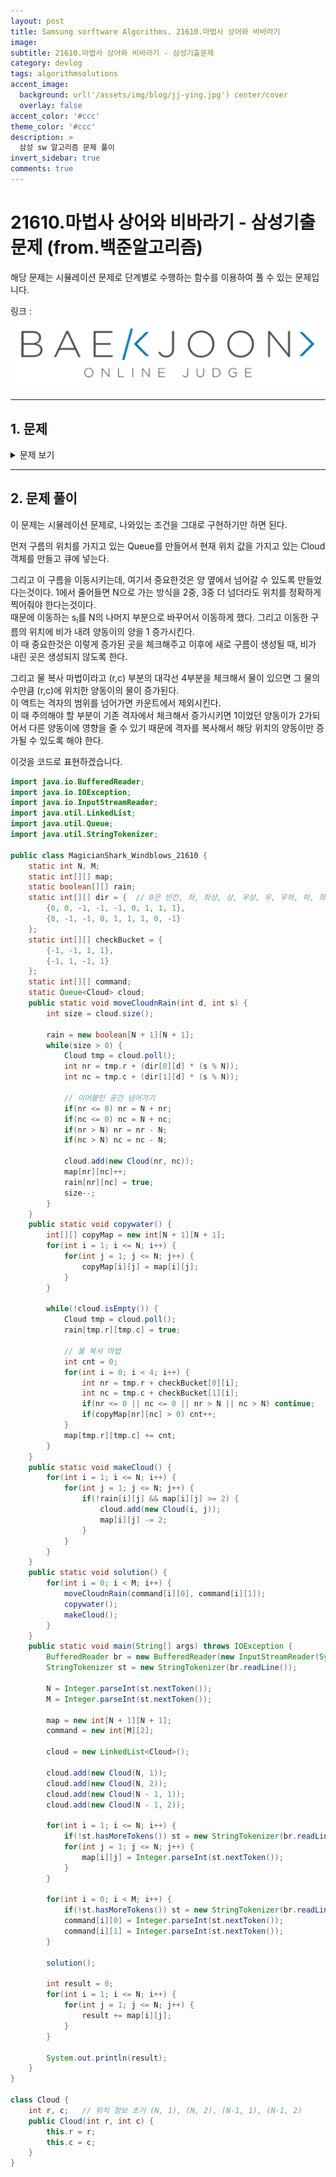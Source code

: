 ```yaml
---
layout: post
title: Samsung sorftware Algorithms. 21610.마법사 상어와 비바라기
image: 
subtitle: 21610.마법사 상어와 비바라기 - 삼성기출문제
category: devlog
tags: algorithmsolutions
accent_image: 
  background: url('/assets/img/blog/jj-ying.jpg') center/cover
  overlay: false
accent_color: '#ccc'
theme_color: '#ccc'
description: >
  삼성 sw 알고리즘 문제 풀이
invert_sidebar: true
comments: true
---
```


# 21610.마법사 상어와 비바라기 - 삼성기출문제 (from.백준알고리즘)

해당 문제는 시뮬레이션 문제로 단계별로 수행하는 함수를 이용하여 풀 수 있는 문제입니다.

링크 :
[![image](/assets/img/algo_img/baekjoon_logo.png)](https://www.acmicpc.net/problem/21610)

---

## 1. 문제

<details>
<summary>문제 보기</summary>
<div markdown="1">

### 21610\. 마법사 상어와 비바라기

|시간 제한|메모리 제한|
|------|---|
|1 초 (추가 시간 없음)|1024 MB|

마법사 상어는 파이어볼, 토네이도, 파이어스톰, 물복사버그 마법을 할 수 있다. 오늘 새로 배운 마법은 비바라기이다. 비바라기를 시전하면 하늘에 비구름을 만들 수 있다. 오늘은 비바라기를 크기가 N×N인 격자에서 연습하려고 한다. 격자의 각 칸에는 바구니가 하나 있고, 바구니는 칸 전체를 차지한다. 바구니에 저장할 수 있는 물의 양에는 제한이 없다. (r, c)는 격자의 r행 c열에 있는 바구니를 의미하고, A[r][c]는 (r, c)에 있는 바구니에 저장되어 있는 물의 양을 의미한다.

격자의 가장 왼쪽 윗 칸은 (1, 1)이고, 가장 오른쪽 아랫 칸은 (N, N)이다. 마법사 상어는 연습을 위해 1번 행과 N번 행을 연결했고, 1번 열과 N번 열도 연결했다. 즉, N번 행의 아래에는 1번 행이, 1번 행의 위에는 N번 행이 있고, 1번 열의 왼쪽에는 N번 열이, N번 열의 오른쪽에는 1번 열이 있다.

비바라기를 시전하면 (N, 1), (N, 2), (N-1, 1), (N-1, 2)에 비구름이 생긴다. 구름은 칸 전체를 차지한다. 이제 구름에 이동을 M번 명령하려고 한다. i번째 이동 명령은 방향 d<sub>i</sub>과 거리 s<sub>i</sub>로 이루어져 있다. 방향은 총 8개의 방향이 있으며, 8개의 정수로 표현한다. 1부터 순서대로 ←, ↖, ↑, ↗, →, ↘, ↓, ↙ 이다. 이동을 명령하면 다음이 순서대로 진행된다.

1. 모든 구름이 d<sub>i</sub> 방향으로 s<sub>i</sub>칸 이동한다.
2. 각 구름에서 비가 내려 구름이 있는 칸의 바구니에 저장된 물의 양이 1 증가한다.
3. 구름이 모두 사라진다.
4. 2에서 물이 증가한 칸 (r, c)에 물복사버그 마법을 시전한다. 물복사버그 마법을 사용하면, 대각선 방향으로 거리가 1인 칸에 물이 있는 바구니의 수만큼 (r, c)에 있는 바구니의 물이 양이 증가한다.   
   - 이때는 이동과 다르게 경계를 넘어가는 칸은 대각선 방향으로 거리가 1인 칸이 아니다.
   - 예를 들어, (N, 2)에서 인접한 대각선 칸은 (N-1, 1), (N-1, 3)이고, (N, N)에서 인접한 대각선 칸은 (N-1, N-1)뿐이다.
5. 바구니에 저장된 물의 양이 2 이상인 모든 칸에 구름이 생기고, 물의 양이 2 줄어든다. 이때 구름이 생기는 칸은 3에서 구름이 사라진 칸이 아니어야 한다.

M번의 이동이 모두 끝난 후 바구니에 들어있는 물의 양의 합을 구해보자.

### 입력(Input)

첫째 줄에 N, M이 주어진다.

둘째 줄부터 N개의 줄에는 N개의 정수가 주어진다. r번째 행의 c번째 정수는 A[r][c]를 의미한다.

다음 M개의 줄에는 이동의 정보 d<sub>i</sub>, s<sub>i</sub>가 순서대로 한 줄에 하나씩 주어진다.


### 출력(Output)

첫째 줄에 M번의 이동이 모두 끝난 후 바구니에 들어있는 물의 양의 합을 출력한다.

### 제한

 - 2 ≤ N ≤ 50
 - 1 ≤ M ≤ 100
 - 0 ≤ A[r][c] ≤ 100
 - 1 ≤ d<sub>i</sub> ≤ 8
 - 1 ≤ s<sub>i</sub> ≤ 50

</div>
</details>

---

## 2. 문제 풀이

이 문제는 시뮬레이션 문제로, 나와있는 조건을 그대로 구현하기만 하면 된다.

먼저 구름의 위치를 가지고 있는 Queue를 만들어서 현재 위치 값을 가지고 있는 Cloud 객체를 만들고 큐에 넣는다.

그리고 이 구름을 이동시키는데, 여기서 중요한것은 양 옆에서 넘어갈 수 있도록 만들었다는것이다. 1에서 줄어들면 N으로 가는 방식을 2중, 3중 더 넘더라도 위치를 정확하게 찍어줘야 한다는것이다.   
때문에 이동하는 s<sub>i</sub>를 N의 나머지 부분으로 바꾸어서 이동하게 했다. 그리고 이동한 구름의 위치에 비가 내려 양동이의 양을 1 증가시킨다.   
이 때 중요한것은 이렇게 증가된 곳을 체크해주고 이후에 새로 구름이 생성될 때, 비가 내린 곳은 생성되지 않도록 한다.

그리고 물 복사 마법이라고 (r,c) 부분의 대각선 4부분을 체크해서 물이 있으면 그 물의 수만큼 (r,c)에 위치한 양동이의 물이 증가된다.   
이 액트는 격자의 범위를 넘어가면 카운트에서 제외시킨다.   
이 때 주의해야 할 부분이 기존 격자에서 체크해서 증가시키면 1이었던 양동이가 2가되어서 다른 양동이에 영향을 줄 수 있기 때문에 격자를 복사해서 해당 위치의 양동이만 증가될 수 있도록 해야 한다.   

이것을 코드로 표현하겠습니다.

```java
import java.io.BufferedReader;
import java.io.IOException;
import java.io.InputStreamReader;
import java.util.LinkedList;
import java.util.Queue;
import java.util.StringTokenizer;

public class MagicianShark_Windblows_21610 {
    static int N, M;
    static int[][] map;
    static boolean[][] rain;
    static int[][] dir = {  // 0은 빈칸, 좌, 좌상, 상, 우상, 우, 우하, 하, 좌하
        {0, 0, -1, -1, -1, 0, 1, 1, 1},
        {0, -1, -1, 0, 1, 1, 1, 0, -1}
    };
    static int[][] checkBucket = {
        {-1, -1, 1, 1},
        {-1, 1, -1, 1}
    };
    static int[][] command;
    static Queue<Cloud> cloud;
    public static void moveCloudnRain(int d, int s) {
        int size = cloud.size();

        rain = new boolean[N + 1][N + 1];
        while(size > 0) {
            Cloud tmp = cloud.poll();
            int nr = tmp.r + (dir[0][d] * (s % N));
            int nc = tmp.c + (dir[1][d] * (s % N));

            // 이어붙인 공간 넘어가기
            if(nr <= 0) nr = N + nr;
            if(nc <= 0) nc = N + nc;
            if(nr > N) nr = nr - N;
            if(nc > N) nc = nc - N;

            cloud.add(new Cloud(nr, nc));
            map[nr][nc]++;
            rain[nr][nc] = true;
            size--;
        }
    }
    public static void copywater() {
        int[][] copyMap = new int[N + 1][N + 1];
        for(int i = 1; i <= N; i++) {
            for(int j = 1; j <= N; j++) {
                copyMap[i][j] = map[i][j];
            }
        }

        while(!cloud.isEmpty()) {
            Cloud tmp = cloud.poll();
            rain[tmp.r][tmp.c] = true;

            // 물 복사 마법
            int cnt = 0;
            for(int i = 0; i < 4; i++) {
                int nr = tmp.r + checkBucket[0][i];
                int nc = tmp.c + checkBucket[1][i];
                if(nr <= 0 || nc <= 0 || nr > N || nc > N) continue;
                if(copyMap[nr][nc] > 0) cnt++; 
            }
            map[tmp.r][tmp.c] += cnt;
        }
    }
    public static void makeCloud() {
        for(int i = 1; i <= N; i++) {
            for(int j = 1; j <= N; j++) {
                if(!rain[i][j] && map[i][j] >= 2) {
                    cloud.add(new Cloud(i, j));
                    map[i][j] -= 2;
                }
            }
        }
    }
    public static void solution() {
        for(int i = 0; i < M; i++) {
            moveCloudnRain(command[i][0], command[i][1]);
            copywater();
            makeCloud();
        }
    }
    public static void main(String[] args) throws IOException {
        BufferedReader br = new BufferedReader(new InputStreamReader(System.in));
        StringTokenizer st = new StringTokenizer(br.readLine());

        N = Integer.parseInt(st.nextToken());
        M = Integer.parseInt(st.nextToken());

        map = new int[N + 1][N + 1];
        command = new int[M][2];

        cloud = new LinkedList<Cloud>();

        cloud.add(new Cloud(N, 1));
        cloud.add(new Cloud(N, 2));
        cloud.add(new Cloud(N - 1, 1));
        cloud.add(new Cloud(N - 1, 2));
        
        for(int i = 1; i <= N; i++) {
            if(!st.hasMoreTokens()) st = new StringTokenizer(br.readLine());
            for(int j = 1; j <= N; j++) {
                map[i][j] = Integer.parseInt(st.nextToken());
            }
        }

        for(int i = 0; i < M; i++) {
            if(!st.hasMoreTokens()) st = new StringTokenizer(br.readLine());
            command[i][0] = Integer.parseInt(st.nextToken());
            command[i][1] = Integer.parseInt(st.nextToken());
        }

        solution();

        int result = 0;
        for(int i = 1; i <= N; i++) {
            for(int j = 1; j <= N; j++) {
                result += map[i][j];
            }
        }

        System.out.println(result);
    }
}

class Cloud {
    int r, c;   // 위치 정보 초기 (N, 1), (N, 2), (N-1, 1), (N-1, 2)
    public Cloud(int r, int c) {
        this.r = r;
        this.c = c;
    }
}
```